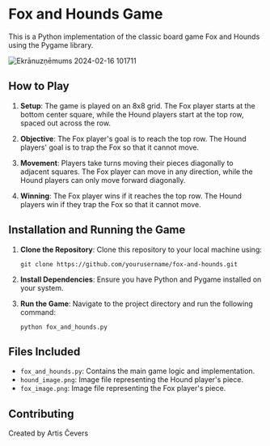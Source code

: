 # Fox and Hounds Game

This is a Python implementation of the classic board game Fox and Hounds using the Pygame library.

![Ekrānuzņēmums 2024-02-16 101711](https://github.com/NomadBBY/RTU_Artificial_Intelligence_1_Game_Task/assets/89861525/80ea7e4e-883f-4342-ae55-eff9a2d4037a)

## How to Play

1. **Setup**: The game is played on an 8x8 grid. The Fox player starts at the bottom center square, while the Hound players start at the top row, spaced out across the row.
   
2. **Objective**: The Fox player's goal is to reach the top row. The Hound players' goal is to trap the Fox so that it cannot move.
   
3. **Movement**: Players take turns moving their pieces diagonally to adjacent squares. The Fox player can move in any direction, while the Hound players can only move forward diagonally.

4. **Winning**: The Fox player wins if it reaches the top row. The Hound players win if they trap the Fox so that it cannot move.

## Installation and Running the Game

1. **Clone the Repository**: Clone this repository to your local machine using:

    ```
    git clone https://github.com/yourusername/fox-and-hounds.git
    ```

2. **Install Dependencies**: Ensure you have Python and Pygame installed on your system.

3. **Run the Game**: Navigate to the project directory and run the following command:

    ```
    python fox_and_hounds.py
    ```

## Files Included

- `fox_and_hounds.py`: Contains the main game logic and implementation.
- `hound_image.png`: Image file representing the Hound player's piece.
- `fox_image.png`: Image file representing the Fox player's piece.

## Contributing

Created by Artis Čevers

